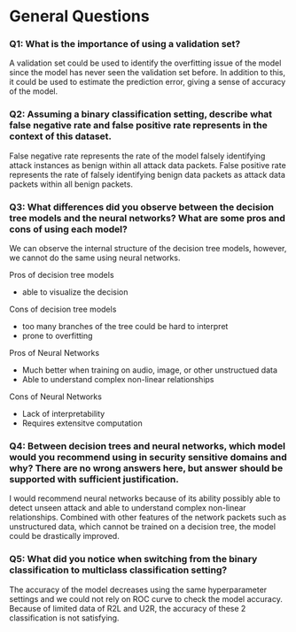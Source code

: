 # General Questions

### Q1: What is the importance of using a validation set?

A validation set could be used to identify the overfitting issue of the model since the model has never seen the validation set before. In addition to this, it could be used to estimate the prediction error, giving a sense of accuracy of the model.

### Q2: Assuming a binary classification setting, describe what false negative rate and false positive rate represents in the context of this dataset.

False negative rate represents the rate of the model falsely identifying attack instances as benign within all attack data packets. False positive rate represents the rate of falsely identifying benign data packets as attack data packets within all benign packets.

### Q3: What differences did you observe between the decision tree models and the neural networks? What are some pros and cons of using each model?

We can observe the internal structure of the decision tree models, however, we cannot do the same using neural networks.

Pros of decision tree models
- able to visualize the decision

Cons of decision tree models
- too many branches of the tree could be hard to interpret
- prone to overfitting

Pros of Neural Networks

- Much better when training on audio, image, or other unstructued data
- Able to understand complex non-linear relationships

Cons of Neural Networks

- Lack of interpretability
- Requires extensitve computation




### Q4: Between decision trees and neural networks, which model would you recommend using in security sensitive domains and why? There are no wrong answers here, but answer should be supported with sufficient justification.

I would recommend neural networks because of its ability possibly able to detect unseen attack and able to understand complex non-linear relationships. Combined with other features of the network packets such as unstructured data, which cannot be trained on a decision tree, the model could be drastically improved.

### Q5: What did you notice when switching from the binary classification to multiclass classification setting?

The accuracy of the model decreases using the same hyperparameter settings and we could not rely on ROC curve to check the model accuracy. Because of limited data of R2L and U2R, the accuracy of these 2 classification is not satisfying.
